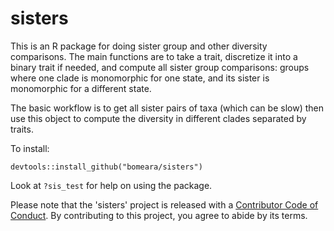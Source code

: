 # sisters

This is an R package for doing sister group and other diversity comparisons. The main functions are to take a trait, discretize it into a binary trait if needed, and compute all sister group comparisons: groups where one clade is monomorphic for one state, and its sister is monomorphic for a different state.

The basic workflow is to get all sister pairs of taxa (which can be slow) then use this object to compute the diversity in different clades separated by traits.

To install:

```
devtools::install_github("bomeara/sisters")
```

Look at `?sis_test` for help on using the package. 

Please note that the 'sisters' project is released with a [Contributor Code of Conduct](CODE_OF_CONDUCT.md). By contributing to this project, you agree to abide by its terms.
